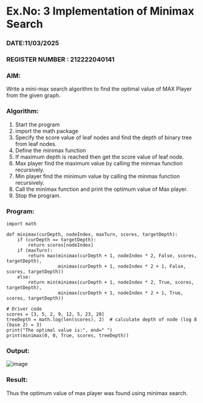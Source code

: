 # Ex.No: 3  Implementation of Minimax Search
### DATE:11/03/2025                                                                            
### REGISTER NUMBER : 212222040141
### AIM: 
Write a mini-max search algorithm to find the optimal value of MAX Player from the given graph.
### Algorithm:
1. Start the program
2. import the math package
3. Specify the score value of leaf nodes and find the depth of binary tree from leaf nodes.
4. Define the minimax function
5. If maximum depth is reached then get the score value of leaf node.
6. Max player find the maximum value by calling the minmax function recursively.
7. Min player find the minimum value by calling the minmax function recursively.
8. Call the minimax function  and print the optimum value of Max player.
9. Stop the program. 

### Program:
```
import math

def minimax(curDepth, nodeIndex, maxTurn, scores, targetDepth):
    if (curDepth == targetDepth):
        return scores[nodeIndex]
    if (maxTurn):
        return max(minimax(curDepth + 1, nodeIndex * 2, False, scores, targetDepth),
                   minimax(curDepth + 1, nodeIndex * 2 + 1, False, scores, targetDepth))
    else:
        return min(minimax(curDepth + 1, nodeIndex * 2, True, scores, targetDepth),
                   minimax(curDepth + 1, nodeIndex * 2 + 1, True, scores, targetDepth))

# Driver code
scores = [3, 5, 2, 9, 12, 5, 23, 20]
treeDepth = math.log(len(scores), 2)  # calculate depth of node (log 8 (base 2) = 3)
print("The optimal value is:", end=" ")
print(minimax(0, 0, True, scores, treeDepth))
```
### Output:

![image](https://github.com/user-attachments/assets/01ae1b74-7727-4395-8f9e-a5b8a0824dde)


### Result:
Thus the optimum value of max player was found using minimax search.
